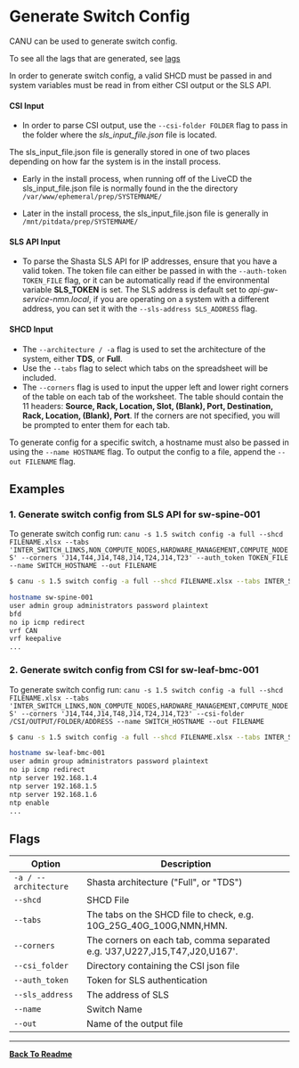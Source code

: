 # Generate Switch Config

CANU can be used to generate switch config.

To see all the lags that are generated, see [lags](docs/lags.md)

In order to generate switch config, a valid SHCD must be passed in and system variables must be read in from either CSI output or the SLS API.

#### CSI Input

- In order to parse CSI output, use the `--csi-folder FOLDER` flag to pass in the folder where the _sls_input_file.json_ file is located.

The sls_input_file.json file is generally stored in one of two places depending on how far the system is in the install process.

- Early in the install process, when running off of the LiveCD the sls_input_file.json file is normally found in the the directory `/var/www/ephemeral/prep/SYSTEMNAME/`

- Later in the install process, the sls_input_file.json file is generally in `/mnt/pitdata/prep/SYSTEMNAME/`

#### SLS API Input

- To parse the Shasta SLS API for IP addresses, ensure that you have a valid token. The token file can either be passed in with the `--auth-token TOKEN_FILE` flag, or it can be automatically read if the environmental variable **SLS_TOKEN** is set. The SLS address is default set to _api-gw-service-nmn.local_, if you are operating on a system with a different address, you can set it with the `--sls-address SLS_ADDRESS` flag.

#### SHCD Input

- The `--architecture / -a` flag is used to set the architecture of the system, either **TDS**, or **Full**.
- Use the `--tabs` flag to select which tabs on the spreadsheet will be included.
- The `--corners` flag is used to input the upper left and lower right corners of the table on each tab of the worksheet. The table should contain the 11 headers: **Source, Rack, Location, Slot, (Blank), Port, Destination, Rack, Location, (Blank), Port**. If the corners are not specified, you will be prompted to enter them for each tab.

To generate config for a specific switch, a hostname must also be passed in using the `--name HOSTNAME` flag. To output the config to a file, append the `--out FILENAME` flag.

## Examples

### 1. Generate switch config from SLS API for sw-spine-001

To generate switch config run: `canu -s 1.5 switch config -a full --shcd FILENAME.xlsx --tabs 'INTER_SWITCH_LINKS,NON_COMPUTE_NODES,HARDWARE_MANAGEMENT,COMPUTE_NODES' --corners 'J14,T44,J14,T48,J14,T24,J14,T23' --auth_token TOKEN_FILE --name SWITCH_HOSTNAME --out FILENAME`

```bash
$ canu -s 1.5 switch config -a full --shcd FILENAME.xlsx --tabs INTER_SWITCH_LINKS,NON_COMPUTE_NODES,HARDWARE_MANAGEMENT,COMPUTE_NODES --corners J14,T44,J14,T48,J14,T24,J14,T23 --auth_token TOKEN_FILE --name sw-spine-001

hostname sw-spine-001
user admin group administrators password plaintext
bfd
no ip icmp redirect
vrf CAN
vrf keepalive
...

```

### 2. Generate switch config from CSI for sw-leaf-bmc-001

To generate switch config run: `canu -s 1.5 switch config -a full --shcd FILENAME.xlsx --tabs 'INTER_SWITCH_LINKS,NON_COMPUTE_NODES,HARDWARE_MANAGEMENT,COMPUTE_NODES' --corners 'J14,T44,J14,T48,J14,T24,J14,T23' --csi-folder /CSI/OUTPUT/FOLDER/ADDRESS --name SWITCH_HOSTNAME --out FILENAME`

```bash
$ canu -s 1.5 switch config -a full --shcd FILENAME.xlsx --tabs INTER_SWITCH_LINKS,NON_COMPUTE_NODES,HARDWARE_MANAGEMENT,COMPUTE_NODES --corners J14,T44,J14,T48,J14,T24,J14,T23 --csi-folder /CSI/OUTPUT/FOLDER/ADDRESS --name sw-leaf-bmc-001

hostname sw-leaf-bmc-001
user admin group administrators password plaintext
no ip icmp redirect
ntp server 192.168.1.4
ntp server 192.168.1.5
ntp server 192.168.1.6
ntp enable
...

```

## Flags

| Option                | Description                                                                |
| --------------------- | -------------------------------------------------------------------------- |
| `-a / --architecture` | Shasta architecture ("Full", or "TDS")                                     |
| `--shcd`              | SHCD File                                                                  |
| `--tabs`              | The tabs on the SHCD file to check, e.g. 10G_25G_40G_100G,NMN,HMN.         |
| `--corners`           | The corners on each tab, comma separated e.g. 'J37,U227,J15,T47,J20,U167'. |
| `--csi_folder`        | Directory containing the CSI json file                                     |
| `--auth_token`        | Token for SLS authentication                                               |
| `--sls_address`       | The address of SLS                                                         |
| `--name`              | Switch Name                                                                |
| `--out`               | Name of the output file                                                    |

---

**[Back To Readme](/readme.md)**<br>
